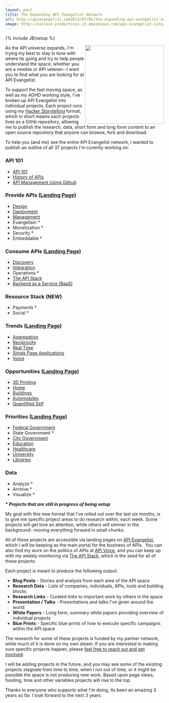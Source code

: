 ```yaml
---
layout: post
title: The Expanding API Evangelist Network
url: http://apievangelist.com2013/07/01/the-expanding-api-evangelist-network/
image: http://kinlane-productions.s3.amazonaws.com/api-evangelist-site/blog/KL_InApiWeTrust-1000.png
---
```

{% include JB/setup %}
<p>
     <img src="https://s3.amazonaws.com/kinlane-productions/api-evangelist/t-shirts/KL_InApiWeTrust-1000.png"  width="250" align="right" />
</p>
<p>
     As the API universe expands, I'm trying my best to stay in tune with where its going and try to help people understand the space, whether you are a newbie or API veteran--I want you to find what you are looking for at API Evangelist.
</p>
<p>
     To support the fast moving space, as well as my ADHD working style, I've broken up API Evangelist into individual projects. Each project runs using my <a title="Hacker Storytelling" href="http://hackerstorytelling.com">Hacker Storytelling</a> format, which in short means each projects lives as a Githb repository, allowing me to publish the research, data, short form and long form content to an open source repository that anyone can browse, fork and download.
</p>
<p>
     To help you (and me) see the entire API Evangelist network, i wanted to publish an outline of all 37 projects I'm curently working on:
</p>
<h3>
     API 101
</h3>
<ul>
     <li>
          <a href="/index.php">API 101</a>
     </li>
     <li>
          <a href="/2013/06/17/updated-api-history-white-paper/">History of APIs</a>
     </li>
     <li>
          <a href="/2013/06/08/api-management-using-github/">API Management Using Github</a>
     </li>
</ul>
<h3>
     Provide APIs (<a href="/provide/">Landing Page</a>)
</h3>
<ul>
     <li>
          <a href="http://design.apievangelist.com/" target="_blank">Design</a>
     </li>
     <li>
          <a href="http://deployment.apievangelist.com/" target="_blank">Deployment</a>
     </li>
     <li>
          <a href="http://management.apievangelist.com/" target="_blank">Management</a>
     </li>
     <li>Evangelism *
     </li>
     <li>Monetization *
     </li>
     <li>Security *
     </li>
     <li>Embeddable *
     </li>
</ul>
<h3>
     Consume APIs (<a href="/consume/">Landing Page</a>)
</h3>
<ul>
     <li>
          <a href="http://discovery.apievangelist.com/" target="_blank">Discovery</a>
     </li>
     <li>
          <a href="http://integration.apievangelist.com/" target="_blank">Integration</a>
     </li>
     <li>Operations *
     </li>
     <li>
          <a href="http://theapistack.com/" target="_blank">The API Stack</a>
     </li>
     <li>
          <a href="http://baas.apievangelist.com/" target="_blank">Backend as a Service (BaaS)</a>
     </li>
</ul>
<h3>
     Resource Stack (NEW)
</h3>
<ul>
     <li>Payments *
     </li>
     <li>Social *
     </li>
</ul>
<h3>
     Trends (<a href="/trends/">Landing Page</a>)
</h3>
<ul>
     <li>
          <a href="http://aggregation.apievangelist.com/" target="_blank">Aggregation</a>
     </li>
     <li>
          <a href="http://reciprocity.apievangelist.com/" target="_blank">Reciprocity</a>
     </li>
     <li>
          <a href="http://realtime.apievangelist.com/" target="_blank">Real Time</a>
     </li>
     <li>
          <a href="http://spa.apievangelist.com/" target="_blank">Single Page Applications</a>
     </li>
     <li>
          <a href="http://voice.apievangelist.com/" target="_blank">Voice</a>
     </li>
</ul>
<h3>
     Opportunities (<a href="/opportunities/">Landing Page</a>)
</h3>
<ul>
     <li>
          <a href="http://3d-printing.apievangelist.com/" target="_blank">3D Printing</a>
     </li>
     <li>
          <a href="http://home.apievangelist.com/" target="_blank">Home</a>
     </li>
     <li>
          <a href="http://buildings.apievangelist.com/" target="_blank">Buildings</a>
     </li>
     <li>
          <a title="Automobiles" href="http://automobile.apievangelist.com/" target="_blank">Automobiles</a>
     </li>
     <li>
          <a href="http://quantified-self.apievangelist.com/" target="_blank">Quantified Self</a>
     </li>
</ul>
<h3>
     Priorities (<a href="/priorities/">Landing Page</a>)
</h3>
<ul>
     <li>
          <a href="http://federal-government.apievangelist.com/" target="_blank">Federal Government</a>
     </li>
     <li>State Government *
     </li>
     <li>
          <a href="http://city-government.apievangelist.com/" target="_blank">City Government</a>
     </li>
     <li>
          <a href="http://education.apievangelist.com/" target="_blank">Education</a>
     </li>
     <li>
          <a href="http://healthcare.apievangelist.com/" target="_blank">Healthcare</a>
     </li>
     <li>
          <a href="http://university.apievangelist.com/" target="_blank">University</a>
     </li>
     <li>
          <a title="Libraries" href="http://libraries.apievangelist.com/" target="_blank">Libraries</a>
     </li>
</ul>
<h3>
     Data
</h3>
<ul>
     <li>Analyze *
     </li>
     <li>Archive *
     </li>
     <li>Visualize *
     </li>
</ul>
<p>
     <strong><em>* Projects that are still in progress of being setup</em></strong>
</p>
<p>
     My goal with this new format that I've rolled out over the last six months, is to give me specific project areas to do research within, each week. Some projects will get love an attention, while others will simmer in the background--moving everything forward in small chunks.
</p>
<p>
     All of these projects are accessible via landing pages on <a title="API Evangelist" href="http://www.apievangelist.com">API Evangelist</a>, which I will be keeping as the main portal for the business of APIs.  You can also find my work on the politics of APIs at <a href="http://apivoice.com">API Voice</a>, and you can keep up with my weekly monitoring via <a href="http://theapistack.com">The API Stack</a>, which is the seed for all of these projects.
</p>
<p>
     Each project is meant to produce the following output:
</p>
<ul>
     <li>
          <strong>Blog Posts</strong> - Stories and analysis from each area of the API space
     </li>
     <li>
          <strong>Research Data</strong> - Lists of companies, individuals, APIs, tools and building blocks
     </li>
     <li>
          <strong>Research Links</strong> - Curated links to important work by others in the space
     </li>
     <li>
          <strong>Presentation / Talks</strong> - Presentations and talks I've given around the world
     </li>
     <li>
          <strong>White Papers</strong> - Long form, summary white papers providing overview of individual projects
     </li>
     <li>
          <strong>Blue Prints</strong> - Specific blue prints of how to execute specific campaigns within the API space
     </li>
</ul>
<p>
     The research for some of these projects is funded by my partner network, while much of it is done on my own steam. If you are interested in making sure specific projects happen, please <a href="mailto:info@apievangelist.com">feel free to reach out and get involved</a>.
</p>
<p>
     I will be adding projects in the future, and you may see some of the existing projects stagnate from time to time, when I run out of time, or it might be possible the space is not producing new work. Based upon page views, funding, time and other variables projects will rise to the top.
</p>
<p>
     Thanks to everyone who supports what I'm doing, its been an amazing 3 years so far. I look forward to the next 3 years.
</p>
<p>
      
</p>
<ul></ul>

